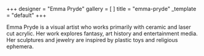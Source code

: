 +++
designer = "Emma Pryde"
gallery = [ ]
title = "emma-pryde"
_template = "default"
+++

Emma Pryde is a visual artist who works primarily with ceramic and laser cut acrylic. Her work explores fantasy, art history and entertainment media. Her sculptures and jewelry are inspired by plastic toys and religious ephemera.
